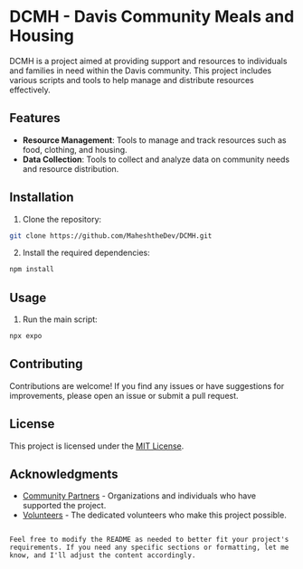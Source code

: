 # DCMH - Davis Community Meals and Housing

DCMH is a project aimed at providing support and resources to individuals and families in need within the Davis community. This project includes various scripts and tools to help manage and distribute resources effectively.

## Features

- **Resource Management**: Tools to manage and track resources such as food, clothing, and housing.
- **Data Collection**: Tools to collect and analyze data on community needs and resource distribution.

## Installation

1. Clone the repository:

```bash
git clone https://github.com/MaheshtheDev/DCMH.git
```

2. Install the required dependencies:

```bash
npm install
```

## Usage

1. Run the main script:

```bash
npx expo
```


## Contributing

Contributions are welcome! If you find any issues or have suggestions for improvements, please open an issue or submit a pull request.

## License

This project is licensed under the [MIT License](LICENSE).

## Acknowledgments

- [Community Partners](#) - Organizations and individuals who have supported the project.
- [Volunteers](#) - The dedicated volunteers who make this project possible.

```

Feel free to modify the README as needed to better fit your project's requirements. If you need any specific sections or formatting, let me know, and I'll adjust the content accordingly.